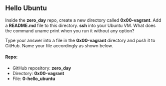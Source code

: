 ## Hello Ubuntu
Inside the **zero_day** repo, create a new directory called **0x00-vagrant**. Add a **README.md** file to this directory. **ssh** into your Ubuntu VM. What does the command uname print when you run it without any option?

Type your answer into a file in the **0x00-vagrant** directory and push it to GitHub. Name your file accordingly as shown below.
#### Repo:
   + GitHub repository: **zero_day**
   + Directory: **0x00-vagrant**
   + File: **0-hello_ubuntu**
